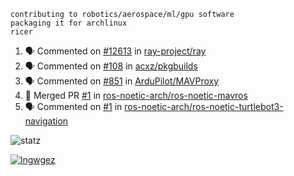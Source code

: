 ```
contributing to robotics/aerospace/ml/gpu software
packaging it for archlinux
ricer
```

<!--START_SECTION:activity-->
1. 🗣 Commented on [#12613](https://github.com/ray-project/ray/issues/12613) in [ray-project/ray](https://github.com/ray-project/ray)
2. 🗣 Commented on [#108](https://github.com/acxz/pkgbuilds/issues/108) in [acxz/pkgbuilds](https://github.com/acxz/pkgbuilds)
3. 🗣 Commented on [#851](https://github.com/ArduPilot/MAVProxy/issues/851) in [ArduPilot/MAVProxy](https://github.com/ArduPilot/MAVProxy)
4. 🎉 Merged PR [#1](https://github.com/ros-noetic-arch/ros-noetic-mavros/pull/1) in [ros-noetic-arch/ros-noetic-mavros](https://github.com/ros-noetic-arch/ros-noetic-mavros)
5. 🗣 Commented on [#1](https://github.com/ros-noetic-arch/ros-noetic-turtlebot3-navigation/issues/1) in [ros-noetic-arch/ros-noetic-turtlebot3-navigation](https://github.com/ros-noetic-arch/ros-noetic-turtlebot3-navigation)
<!--END_SECTION:activity-->


![statz](https://github-readme-stats.vercel.app/api?username=acxz&include_all_commits=true&show_icons=true)

[![lngwgez](https://github-readme-stats.vercel.app/api/top-langs/?username=acxz&layout=compact)](https://github.com/acxz/github-readme-stats)


<!--
**acxz/acxz** is a ✨ _special_ ✨ repository because its `README.md` (this file) appears on your GitHub profile.

Here are some ideas to get you started:

- 🔭 I’m currently working on ...
- 🌱 I’m currently learning ...
- 👯 I’m looking to collaborate on ...
- 🤔 I’m looking for help with ...
- 💬 Ask me about ...
- 📫 How to reach me: ...
- 😄 Pronouns: ...
- ⚡ Fun fact: ...
-->
